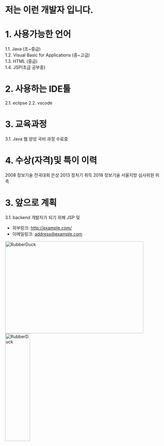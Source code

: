 <h1> 저는 이런 개발자 입니다.  </H1>



# 1. 사용가능한 언어
1.1. Java (초~중급) <br>
1.2. Visual Basic for Applications (중~고급) <br>
1.3. HTML (중급) <br>
1.4. JSP(초급 공부중) 

# 2. 사용하는 IDE툴
2.1. eclipse
2.2. vscode

# 3. 교육과정
3.1. Java 웹 양성 국비 과정 수료중

# 4. 수상(자격)및 특이 이력
2008 정보기술 전국대회 은상
2013 정처기 취득
2018 정보기술 서울지방 심사위원 위촉


# 3. 앞으로 계획
3.1. backend 개발자가 되기 위해 JSP 및 



* 외부링크: <http://example.com/>
* 이메일링크: <address@example.com>


<img src="http://cfile6.uf.tistory.com/image/2426E646543C9B4532C7B0" width="450px" height="300px" title="px(픽셀) 크기 설정" alt="RubberDuck"></img><br/>
<img src="http://cfile6.uf.tistory.com/image/2426E646543C9B4532C7B0" width="40%" height="30%" title="%(비율) 크기 설정" alt="RubberDuck"></img>
